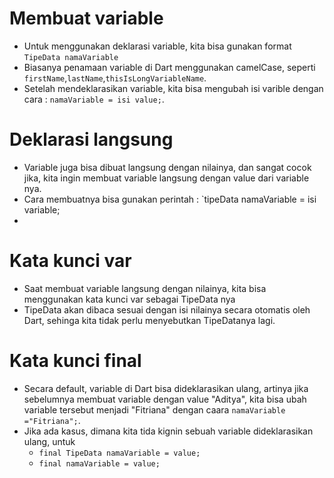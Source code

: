 # Membuat variable

- Untuk menggunakan deklarasi variable, kita bisa gunakan format `TipeData namaVariable`
- Biasanya penamaan variable di Dart menggunakan camelCase, seperti `firstName`,`lastName`,`thisIsLongVariableName`.
- Setelah mendeklarasikan variable, kita bisa mengubah isi varible dengan cara : `namaVariable = isi value;`.

# Deklarasi langsung

- Variable juga bisa dibuat langsung dengan nilainya, dan sangat cocok jika, kita ingin membuat variable langsung dengan value dari variable nya.
- Cara membuatnya bisa gunakan perintah : `tipeData namaVariable = isi variable;
-
# Kata kunci var

- Saat membuat variable langsung dengan nilainya, kita bisa menggunakan kata kunci var sebagai TipeData nya
- TipeData akan dibaca sesuai dengan isi nilainya secara otomatis oleh Dart, sehinga kita tidak perlu menyebutkan TipeDatanya lagi.

# Kata kunci final

- Secara default, variable di Dart bisa dideklarasikan ulang, artinya jika sebelumnya membuat variable dengan value "Aditya", kita bisa ubah variable tersebut menjadi "Fitriana" dengan caara `namaVariable ="Fitriana";`.
- Jika ada kasus, dimana kita tida kignin sebuah variable dideklarasikan ulang, untuk
    - `final TipeData namaVariable = value;`
    - `final namaVariable = value;`